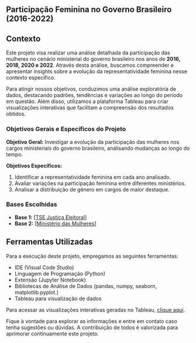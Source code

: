 ## Participação Feminina no Governo Brasileiro (2016-2022)

## Contexto
Este projeto visa realizar uma análise detalhada da participação das mulheres no cenário ministerial do governo brasileiro nos anos de **2016, 2018, 2020 e 2022**. Através desta análise, buscamos compreender e apresentar insights sobre a evolução da representatividade feminina nesse contexto específico.

Para atingir nossos objetivos, conduzimos uma análise exploratória de dados, destacando padrões, tendências e variações ao longo do período em questão. Além disso, utilizamos a plataforma Tableau para criar visualizações interativas que facilitam a compreensão dos resultados obtidos.

### Objetivos Gerais e Específicos do Projeto
**Objetivo Geral:** Investigar a evolução da participação das mulheres nos cargos ministeriais do governo brasileiro, analisando mudanças ao longo do tempo.

**Objetivos Específicos:**
1. Identificar a representatividade feminina em cada ano analisado.
2. Avaliar variações na participação feminina entre diferentes ministérios.
3. Analisar a distribuição de gênero em cargos de maior destaque.

### Bases Escolhidas
- **Base 1:** [[TSE Justiça Eleitoral](https://sig.tse.jus.br/ords/dwapr/r/seai/sig-eleicao-arquivo/confirmação-conjunto-de-dados?session=9640562874713)]
- **Base 2:** [[Ministério das Mulheres](https://www.gov.br/mulheres/pt-br/acesso-a-informacao/observatorio-brasil-da-igualdade-de-genero/painel-de-indicadores-2)]

## Ferramentas Utilizadas
Para a execução deste projeto, empregamos as seguintes ferramentas:
- IDE (Visual Code Studio)
- Linguagem de Programação (Python)
- Extensão (Jupyter Notebook)
- Bibliotecas de Análise de Dados (pandas, numpy, seaborn, matplotlib.pyplot.)
- Tableau para visualização de dados

Para acessar as visualizações interativas geradas no Tableau, [clique aqui](https://public.tableau.com/app/profile/thaysa.lima/viz/ProjetoFinal-On26/1inicio?publish=yes).

Fique à vontade para explorar as informações e entre em contato caso tenha sugestões ou dúvidas. A contribuição de todos é valorizada para aprimorar continuamente este projeto.
